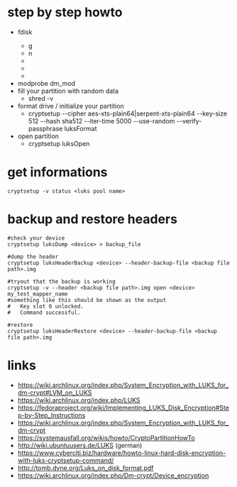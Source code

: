 # step by step howto

* fdisk <device>
    * g
    * n
    * <enter>
    * <enter>
    * <enter>
* modprobe dm_mod
* fill your partition with random data
    * shred -v <device>
* format drive / initialize your partition
    * cryptsetup --cipher aes-xts-plain64|serpent-xts-plain64 --key-size 512 --hash sha512 --iter-time 5000 --use-random --verify-passphrase luksFormat <device>
* open partition
    * cryptsetup luksOpen <device> <luks pool name>

# get informations

```
cryptsetup -v status <luks pool name>
```

# backup and restore headers

```
#check your device
cryptsetup luksDump <device> > backup_file

#dump the header
cryptsetup luksHeaderBackup <device> --header-backup-file <backup file path>.img

#tryout that the backup is working
cryptsetup -v --header <backup file path>.img open <device> my_test_mapper_name
#something like this should be shown as the output
#   Key slot 0 unlocked.
#   Command successful.

#restore
cryptsetup luksHeaderRestore <device> --header-backup-file <backup file path>.img
```

# links

* https://wiki.archlinux.org/index.php/System_Encryption_with_LUKS_for_dm-crypt#LVM_on_LUKS
* https://wiki.archlinux.org/index.php/LUKS
* https://fedoraproject.org/wiki/Implementing_LUKS_Disk_Encryption#Step-by-Step_Instructions
* https://wiki.archlinux.org/index.php/System_Encryption_with_LUKS_for_dm-crypt
* https://systemausfall.org/wikis/howto/CryptoPartitionHowTo
* http://wiki.ubuntuusers.de/LUKS (german)
* https://www.cyberciti.biz/hardware/howto-linux-hard-disk-encryption-with-luks-cryptsetup-command/
* http://tomb.dyne.org/Luks_on_disk_format.pdf
* https://wiki.archlinux.org/index.php/Dm-crypt/Device_encryption
